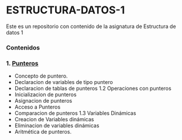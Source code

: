 # ESTRUCTURA-DATOS-1
Este es un repositorio con contenido de la asignatura de Estructura de datos 1
### Contenidos
### 1. [Punteros](https://github.com/rubencq26/ESTRUCTURA-DATOS-1/blob/main/punteros.md)
  - Concepto de puntero.
  - Declaracion de variables de tipo puntero
  - Declaracion de tablas de punteros
1.2 Operaciones con punteros
  - Inicializacion de punteros
  - Asignacion de punteros
  - Acceso a Punteros
  - Comparacion de punteros
1.3 Variables Dinámicas
  - Creacion de Variables dinámicas
  - Eliminacion de variables dinámicas
  - Aritmética de punteros.

